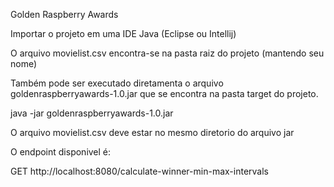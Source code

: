 Golden Raspberry Awards

Importar o projeto em uma IDE Java (Eclipse ou Intellij)

O arquivo movielist.csv encontra-se na pasta raiz do projeto (mantendo seu nome)

Também pode ser executado diretamenta o arquivo goldenraspberryawards-1.0.jar que se encontra na pasta target do projeto.

java -jar goldenraspberryawards-1.0.jar

O arquivo movielist.csv deve estar no mesmo diretorio do arquivo jar


O endpoint disponivel é:


GET
http://localhost:8080/calculate-winner-min-max-intervals